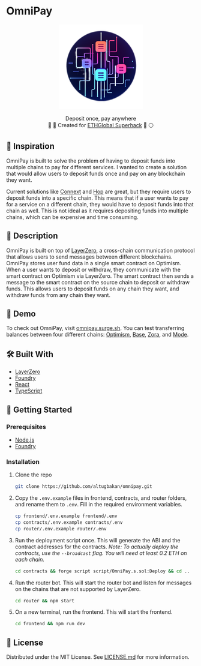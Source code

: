 # OmniPay

<p align="center">
  <a href="https://omnipay.surge.sh/" target="_blank">
    <img src="./frontend/public/omnipay-circle.png" width="225" alt="OmniPay Logo">
  </a>
  <div align="center">Deposit once, pay anywhere</div>
  <div align="center">🔴 🔵 Created for <a href="https://ethglobal.com/events/superhack" target="_blank">ETHGlobal Superhack</a> 🪩 ⚪️</div>
</p>

## 📖 Inspiration

OmniPay is built to solve the problem of having to deposit funds into multiple chains to pay for different services. I wanted to create a solution that would allow users to deposit funds once and pay on any blockchain they want.

Current solutions like [Connext](https://connext.network/) and [Hop](https://hop.exchange/) are great, but they require users to deposit funds into a specific chain. This means that if a user wants to pay for a service on a different chain, they would have to deposit funds into that chain as well. This is not ideal as it requires depositing funds into multiple chains, which can be expensive and time consuming.

## 📝 Description

OmniPay is built on top of [LayerZero](https://layerzero.network/), a cross-chain communication protocol that allows users to send messages between different blockchains. OmniPay stores user fund data in a single smart contract on Optimism. When a user wants to deposit or withdraw, they communicate with the smart contract on Optimism via LayerZero. The smart contract then sends a message to the smart contract on the source chain to deposit or withdraw funds. This allows users to deposit funds on any chain they want, and withdraw funds from any chain they want.

## 📱 Demo

To check out OmniPay, visit [omnipay.surge.sh](https://omnipay.surge.sh/). You can test transferring balances between four different chains: [Optimism](https://optimism.io/), [Base](https://base.org), [Zora](https://zora.co/), and [Mode](https://mode.network/).

## 🛠 Built With

- [LayerZero](https://layerzero.network/)
- [Foundry](https://getfoundry.sh)
- [React](https://reactjs.org/)
- [TypeScript](https://www.typescriptlang.org/)

## 🏃 Getting Started

### Prerequisites

- [Node.js](https://nodejs.org/en/)
- [Foundry](https://getfoundry.sh)

### Installation

1. Clone the repo

   ```sh
   git clone https://github.com/altugbakan/omnipay.git
   ```

2. Copy the `.env.example` files in frontend, contracts, and router folders, and rename them to `.env`. Fill in the required environment variables.

   ```sh
   cp frontend/.env.example frontend/.env
   cp contracts/.env.example contracts/.env
   cp router/.env.example router/.env
   ```

3. Run the deployment script once. This will generate the ABI and the contract addresses for the contracts. _Note: To actually deploy the contracts, use the `--broadcast` flag. You will need at least 0.2 ETH on each chain._

   ```sh
   cd contracts && forge script script/OmniPay.s.sol:Deploy && cd ..
   ```

4. Run the router bot. This will start the router bot and listen for messages on the chains that are not supported by LayerZero.

   ```sh
   cd router && npm start
   ```

5. On a new terminal, run the frontend. This will start the frontend.

   ```sh
   cd frontend && npm run dev
   ```

## 📄 License

Distributed under the MIT License. See [LICENSE.md](./LICENSE.md) for more information.
